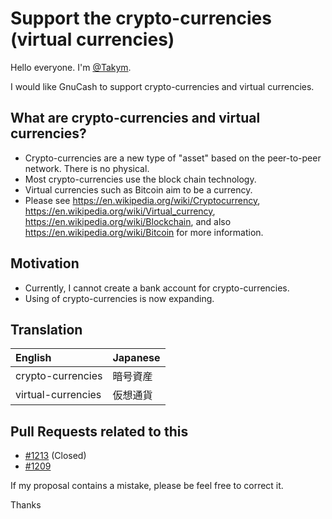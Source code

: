 # Support the crypto-currencies (virtual currencies)

Hello everyone.
I'm [@Takym](https://github.com/Takym).

I would like GnuCash to support crypto-currencies and virtual currencies.

## What are crypto-currencies and virtual currencies?
* Crypto-currencies are a new type of "asset" based on the peer-to-peer network. There is no physical.
* Most crypto-currencies use the block chain technology.
* Virtual currencies such as Bitcoin aim to be a currency.
* Please see <https://en.wikipedia.org/wiki/Cryptocurrency>, <https://en.wikipedia.org/wiki/Virtual_currency>, <https://en.wikipedia.org/wiki/Blockchain>, and also <https://en.wikipedia.org/wiki/Bitcoin> for more information.

## Motivation
* Currently, I cannot create a bank account for crypto-currencies.
* Using of crypto-currencies is now expanding.

## Translation
English           |Japanese
:-----------------|:-------
crypto-currencies |暗号資産
virtual-currencies|仮想通貨

## Pull Requests related to this
* [#1213](https://github.com/Gnucash/gnucash/pull/1213) (Closed)
* [#1209](https://github.com/Gnucash/gnucash/pull/1209)

If my proposal contains a mistake, please be feel free to correct it.

Thanks
